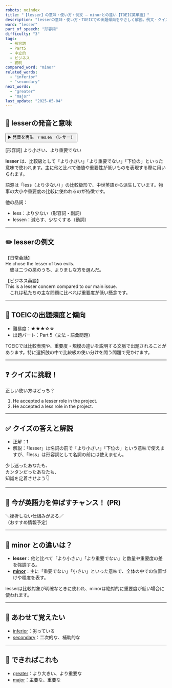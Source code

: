 ```yaml
---
robots: noindex
title: "【lesser】の意味・使い方・例文 ― minorとの違い【TOEIC英単語】"
description: "lesserの意味・使い方・TOEICでの出題傾向をやさしく解説。例文・クイズ付きでminorとの違いもわかりやすく学べます。"
word: "lesser"
part_of_speech: "形容詞"
difficulty: "3"
tags:
  - 形容詞
  - Part5
  - 中立的
  - ビジネス
  - 説明
compared_word: "minor"
related_words:
  - "inferior"
  - "secondary"
next_words:
  - "greater"
  - "major"
last_update: "2025-05-04"
---
```


## 🔰 lesserの発音と意味

<button class="play-audio" onclick="playTTS('lesser')">
  <span class="play-audio-main">
    ▶️ 発音を再生　/ˈles.ər/
  </span>
  <span class="play-audio-sub">
    （レサー）
  </span>
</button>

[形容詞] より小さい、より重要でない

**lesser** は、比較級として「より小さい」「より重要でない」「下位の」といった意味で使われます。主に他と比べて価値や重要性が低いものを表現する際に用いられます。

語源は「less（より少ない）」の比較級形で、中世英語から派生しています。物事の大小や重要度の比較に使われるのが特徴です。

他の品詞：  
- less：より少ない（形容詞・副詞）
- lessen：減らす、少なくする（動詞）

---

## ✏️ lesserの例文

【日常会話】  
He chose the lesser of two evils.  
　彼は二つの悪のうち、よりましな方を選んだ。

【ビジネス英語】  
This is a lesser concern compared to our main issue.  
　これは私たちの主な問題に比べれば重要度が低い懸念です。

---

## 🎯 TOEICの出題頻度と傾向

- 難易度：★★★☆☆
- 出題パート：Part 5（文法・語彙問題）

TOEICでは比較表現や、重要度・規模の違いを説明する文脈で出題されることがあります。特に選択肢の中で比較級の使い分けを問う問題で見かけます。

---

## ❓ クイズに挑戦！

正しい使い方はどっち？

1. He accepted a lesser role in the project.  
2. He accepted a less role in the project.

---

## ✅ クイズの答えと解説

- 正解：**1**
- 解説：「lesser」は名詞の前で「より小さい」「下位の」という意味で使えますが、「less」は形容詞として名詞の前には使えません。

少し迷ったあなたも、  
カンタンだったあなたも、  
知識を定着させよう👇️

---

## 🚀 今が英語力を伸ばすチャンス！ (PR)

<div class="info-center">
＼挫折しない仕組みがある／<br>  
（おすすめ情報予定）
</div>

---

## 🤔  minor との違いは？

- **lesser**：他と比べて「より小さい」「より重要でない」と数量や重要度の差を強調する。
- **[minor](/word/minor/)**：主に「重要でない」「小さい」といった意味で、全体の中での位置づけや程度を表す。

lesserは比較対象が明確なときに使われ、minorは絶対的に重要度が低い場合に使われます。

---

## 🧩 あわせて覚えたい

- [inferior](/word/inferior/)：劣っている
- [secondary](/word/secondary/)：二次的な、補助的な

---

## 📖 できればこれも

- [greater](/word/greater/)：より大きい、より重要な
- [major](/word/major/)：主要な、重要な

<!-- cvid: aid10_bid35 -->
